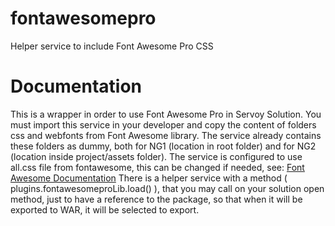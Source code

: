 # fontawesomepro
Helper service to include Font Awesome Pro CSS

# Documentation

This is a wrapper in order to use Font Awesome Pro in Servoy Solution. You must import this service in your developer and copy the content of folders css and webfonts from Font Awesome library.
The service already contains these folders as dummy, both for NG1 (location in root folder) and for NG2 (location inside project/assets folder).
The service is configured to use all.css file from fontawesome, this can be changed if needed, see: 
[Font Awesome Documentation](https://fontawesome.com/docs/web/setup/host-yourself/webfonts#reference-font-awesome-in-your-project)
There is a helper service with a method ( plugins.fontawesomeproLib.load() ),
that you may call on your solution open method, just to have a reference to the package, so that when it will be exported to WAR,
it will be selected to export.

